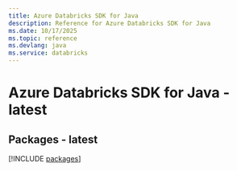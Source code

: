 ```yaml
---
title: Azure Databricks SDK for Java
description: Reference for Azure Databricks SDK for Java
ms.date: 10/17/2025
ms.topic: reference
ms.devlang: java
ms.service: databricks
---
```

# Azure Databricks SDK for Java - latest
## Packages - latest
[!INCLUDE [packages](databricks-index.md)]